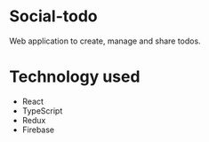 # Social-todo
Web application to create, manage and share todos.

# Technology used
- React
- TypeScript
- Redux
- Firebase

